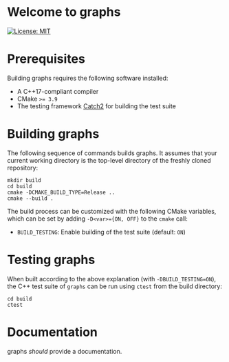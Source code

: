 # Welcome to graphs

[![License: MIT](https://img.shields.io/badge/License-MIT-yellow.svg)](https://opensource.org/licenses/MIT)



# Prerequisites

Building graphs requires the following software installed:

* A C++17-compliant compiler
* CMake `>= 3.9`
* The testing framework [Catch2](https://github.com/catchorg/Catch2) for building the test suite

# Building graphs

The following sequence of commands builds graphs.
It assumes that your current working directory is the top-level directory
of the freshly cloned repository:

```
mkdir build
cd build
cmake -DCMAKE_BUILD_TYPE=Release ..
cmake --build .
```

The build process can be customized with the following CMake variables,
which can be set by adding `-D<var>={ON, OFF}` to the `cmake` call:

* `BUILD_TESTING`: Enable building of the test suite (default: `ON`)



# Testing graphs

When built according to the above explanation (with `-DBUILD_TESTING=ON`),
the C++ test suite of `graphs` can be run using
`ctest` from the build directory:

```
cd build
ctest
```


# Documentation

graphs *should* provide a documentation.
